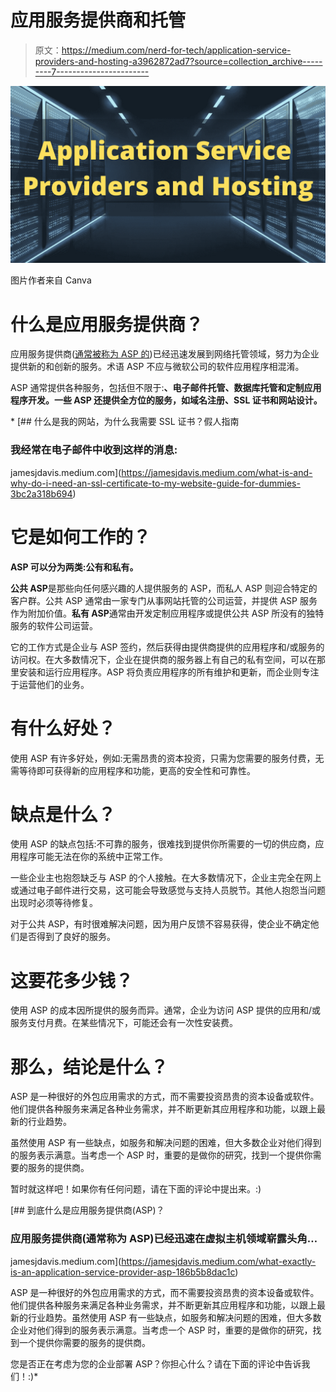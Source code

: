 # 应用服务提供商和托管

> 原文：<https://medium.com/nerd-for-tech/application-service-providers-and-hosting-a3962872ad7?source=collection_archive---------7----------------------->

![](img/876ab5f461cd712995c20c6946d88e3d.png)

图片作者来自 Canva

# 什么是应用服务提供商？

应用服务提供商([通常被称为 ASP 的](https://jamesjdavis.medium.com/interserver-review-a-general-website-hosting-feature-review-ce8b67343f6e#e860))已经迅速发展到网络托管领域，努力为企业提供新的和创新的服务。术语 ASP 不应与微软公司的软件应用程序相混淆。

ASP 通常提供各种服务，包括但不限于:[](https://jamesjdavis.medium.com/rocket-net-hosting-review-d8573c714c89)**、电子邮件托管、数据库托管和定制应用程序开发。一些 ASP 还提供全方位的服务，如域名注册、SSL 证书和网站设计。**

*[](https://jamesjdavis.medium.com/what-is-and-why-do-i-need-an-ssl-certificate-to-my-website-guide-for-dummies-3bc2a318b694) [## 什么是我的网站，为什么我需要 SSL 证书？假人指南

### 我经常在电子邮件中收到这样的消息:

jamesjdavis.medium.com](https://jamesjdavis.medium.com/what-is-and-why-do-i-need-an-ssl-certificate-to-my-website-guide-for-dummies-3bc2a318b694) 

# 它是如何工作的？

**ASP 可以分为两类:公有和私有。**

**公共 ASP**是那些向任何感兴趣的人提供服务的 ASP，而私人 ASP 则迎合特定的客户群。公共 ASP 通常由一家专门从事网站托管的公司运营，并提供 ASP 服务作为附加价值。**私有 ASP**通常由开发定制应用程序或提供公共 ASP 所没有的独特服务的软件公司运营。

它的工作方式是企业与 ASP 签约，然后获得由提供商提供的应用程序和/或服务的访问权。在大多数情况下，企业在提供商的服务器上有自己的私有空间，可以在那里安装和运行应用程序。ASP 将负责应用程序的所有维护和更新，而企业则专注于运营他们的业务。

# 有什么好处？

使用 ASP 有许多好处，例如:无需昂贵的资本投资，只需为您需要的服务付费，无需等待即可获得新的应用程序和功能，更高的安全性和可靠性。

# 缺点是什么？

使用 ASP 的缺点包括:不可靠的服务，很难找到提供你所需要的一切的供应商，应用程序可能无法在你的系统中正常工作。

一些企业主也抱怨缺乏与 ASP 的个人接触。在大多数情况下，企业主完全在网上或通过电子邮件进行交易，这可能会导致感觉与支持人员脱节。其他人抱怨当问题出现时必须等待修复。

对于公共 ASP，有时很难解决问题，因为用户反馈不容易获得，使企业不确定他们是否得到了良好的服务。

# 这要花多少钱？

使用 ASP 的成本因所提供的服务而异。通常，企业为访问 ASP 提供的应用和/或服务支付月费。在某些情况下，可能还会有一次性安装费。

# 那么，结论是什么？

ASP 是一种很好的外包应用需求的方式，而不需要投资昂贵的资本设备或软件。他们提供各种服务来满足各种业务需求，并不断更新其应用程序和功能，以跟上最新的行业趋势。

虽然使用 ASP 有一些缺点，如服务和解决问题的困难，但大多数企业对他们得到的服务表示满意。当考虑一个 ASP 时，重要的是做你的研究，找到一个提供你需要的服务的提供商。

暂时就这样吧！如果你有任何问题，请在下面的评论中提出来。:)

[](https://jamesjdavis.medium.com/what-exactly-is-an-application-service-provider-asp-186b5b8dac1c) [## 到底什么是应用服务提供商(ASP)？

### 应用服务提供商(通常称为 ASP)已经迅速在虚拟主机领域崭露头角…

jamesjdavis.medium.com](https://jamesjdavis.medium.com/what-exactly-is-an-application-service-provider-asp-186b5b8dac1c) 

ASP 是一种很好的外包应用需求的方式，而不需要投资昂贵的资本设备或软件。他们提供各种服务来满足各种业务需求，并不断更新其应用程序和功能，以跟上最新的行业趋势。虽然使用 ASP 有一些缺点，如服务和解决问题的困难，但大多数企业对他们得到的服务表示满意。当考虑一个 ASP 时，重要的是做你的研究，找到一个提供你需要的服务的提供商。

您是否正在考虑为您的企业部署 ASP？你担心什么？请在下面的评论中告诉我们！:)*